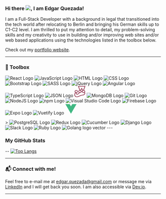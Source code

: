 ### Hi there <img src="https://raw.githubusercontent.com/MartinHeinz/MartinHeinz/master/wave.gif" width="30px">, I am Edgar Quezada!

I am a Full-Stack Developer with a background in legal that transitioned into the tech world after relocating to Berlin and bringing his German skills up to C1-C2 level. I am thrilled to put my attention to detail, my problem-solving skills and my creativity to use in building and/or improving web sites and/or web based applications using the technologies listed in the toolbox below.

Check out my [portfolio website](https://ejquezada.github.io/edgar_quezada_developer_portfolio/).  

---

### 🧰 Toolbox

<img src="https://cdn.worldvectorlogo.com/logos/react-2.svg" alt="React Logo" width="36" height="36"/> <img src="https://cdn.worldvectorlogo.com/logos/javascript-1.svg" alt="JavaScript Logo" width="36" height="36"/> <img src="https://cdn.worldvectorlogo.com/logos/html-1.svg" alt="HTML Logo" width="36" height="36"/> 
<img src="https://cdn.worldvectorlogo.com/logos/css-3.svg" alt="CSS Logo" width="36" height="36"/> <img src="https://cdn.worldvectorlogo.com/logos/bootstrap-4.svg" alt="Bootstrap Logo" width="36" height="36"/> <img src="https://cdn.worldvectorlogo.com/logos/sass-1.svg" alt="SASS Logo" width="36" height="36"/> <img src="https://cdn.worldvectorlogo.com/logos/jquery-3.svg" alt="jQuery Logo" width="48" height="48"/>  <img src="https://cdn.worldvectorlogo.com/logos/angular-icon-1.svg" alt="Angular Logo" width="36" height="36"/> <img src="https://cdn.worldvectorlogo.com/logos/typescript.svg" alt="TypeScript Logo" width="36" height="36"/> <img src="https://cdn.worldvectorlogo.com/logos/json-5.svg" alt="JSON Logo" width="36" height="36"/> <img src="https://raw.githubusercontent.com/devicons/devicon/master/icons/jest/jest-plain.svg" alt="Jest Logo" width="36" height="36"/> <img src="https://cdn.worldvectorlogo.com/logos/mongodb-icon-1.svg" alt="MongoDB Logo" width="36" height="36"/> <img src="https://cdn.worldvectorlogo.com/logos/git-icon.svg" alt="Git Logo" width="36" heigh="36"/> <img src="https://cdn.worldvectorlogo.com/logos/nodejs-icon.svg" alt="NodeJS Logo" width="36" height="36"/> <img src="https://cdn.worldvectorlogo.com/logos/npm.svg" alt="npm Logo" width="36" height="36"/> <img src="https://cdn.worldvectorlogo.com/logos/visual-studio-code-1.svg" alt="Visual Studio Code Logo" width="36" height="36"/> <img src="https://cdn.worldvectorlogo.com/logos/firebase-1.svg" alt="Firebase Logo" width="36" height="36"/> <img src="https://cdn.worldvectorlogo.com/logos/expo-1.svg" alt="Expo Logo" width="36" height="36"/> <img src="https://cdn.worldvectorlogo.com/logos/vuetify.svg" alt="Vuetify Logo" width="36" height="36"/> <svg xmlns="http://www.w3.org/2000/svg" xmlns:xlink="http://www.w3.org/1999/xlink" width="36px" height="36px" viewBox="0 -17.5 256 256" version="1.1" preserveAspectRatio="xMidYMid">
	<g>
		<path d="M204.8,0 L256,0 L128,220.8 L0,0 L50.56,0 L97.92,0 L128,51.2 L157.44,0 L204.8,0 Z" fill="#41B883">

</path>
		<path d="M0,0 L128,220.8 L256,0 L204.8,0 L128,132.48 L50.56,0 L0,0 Z" fill="#41B883">

</path>
		<path d="M50.56,0 L128,133.12 L204.8,0 L157.44,0 L128,51.2 L97.92,0 L50.56,0 Z" fill="#35495E">

</path>
	</g>
</svg>> <img src="https://cdn.worldvectorlogo.com/logos/postgresql.svg" alt="PostgreSQL Logo" width="36" height="36"/> <img src="https://cdn.worldvectorlogo.com/logos/redux.svg" alt="Redux Logo" width="36" height="36"/> <img src="https://cdn.worldvectorlogo.com/logos/cucumber.svg" alt="Cucumber Logo" width="36" height="36"/> <img src="https://cdn.worldvectorlogo.com/logos/django.svg" alt="Django Logo" width="36" height="36"/> <img src="https://cdn.worldvectorlogo.com/logos/slack-new-logo.svg" alt="Slack Logo" width="36" height="36"/> <img src="https://cdn.worldvectorlogo.com/logos/ruby.svg" alt="Ruby Logo" width="36" height="36"/> <img src="https://cdn.worldvectorlogo.com/logos/golang-1.svg" alt="Golang logo vector" width="36" height="36"/>
---

### My GitHub Stats 
--
[![Top Langs](https://github-readme-stats.vercel.app/api/top-langs/?username=anuraghazra)](https://github.com/anuraghazra/github-readme-stats)

---
### 📬 Connect with me!

Feel free to e-mail me at edgar.quezada@gmail.com or message me via [LinkedIn](https://www.linkedin.com/in/edgarjquezada/) and I will get back you soon.
I am also accessible via [Dev.io](https://dev.to/edgarjquezada).

---
